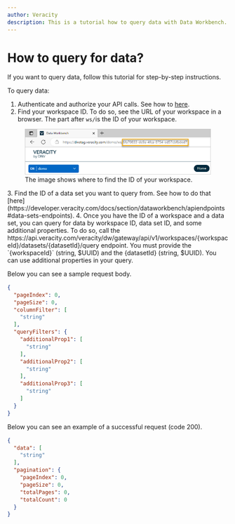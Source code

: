```yaml
---
author: Veracity
description: This is a tutorial how to query data with Data Workbench.
---
```

# How to query for data?
If you want to query data, follow this tutorial for step-by-step instructions.

To query data:
1. Authenticate and authorize your API calls. See how to [here](authentication.md).
2. Find your workspace ID. To do so, see the URL of your workspace in a browser. The part after ```ws/```is the ID of your workspace.
<figure>
	<img src="assets/workspaceid.png"/>
	<figcaption>The image shows where to find the ID of your workspace.</figcaption>
</figure>
3. Find the ID of a data set you want to query from. See how to do that [here](https://developer.veracity.com/docs/section/dataworkbench/apiendpoints#data-sets-endpoints).
4. Once you have the ID of a workspace and a data set, you can query for data by workspace ID, data set ID, and some additional properties. To do so, call the https://api.veracity.com/veracity/dw/gateway/api/v1/workspaces/{workspaceId}/datasets/{datasetId}/query endpoint.
You must provide the `{workspaceId}` (string, $UUID) and the {datasetId} (string, $UUID). You can use additional properties in your query. 

Below you can see a sample request body.

```json
{
  "pageIndex": 0,
  "pageSize": 0,
  "columnFilter": [
    "string"
  ],
  "queryFilters": {
    "additionalProp1": [
      "string"
    ],
    "additionalProp2": [
      "string"
    ],
    "additionalProp3": [
      "string"
    ]
  }
}
```

Below you can see an example of a successful request (code 200).

```json
{
  "data": [
    "string"
  ],
  "pagination": {
    "pageIndex": 0,
    "pageSize": 0,
    "totalPages": 0,
    "totalCount": 0
  }
}
```